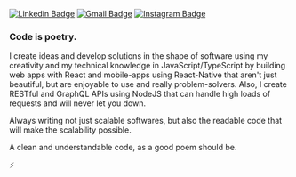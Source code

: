 [![Linkedin Badge](https://img.shields.io/badge/-LinkedIn-blue?style=flat&logo=Linkedin&logoColor=white&link=https://www.linkedin.com/in/rebeccamanzi/)](https://www.linkedin.com/in/filipe-mendes-76aa4a78/)
[![Gmail Badge](https://img.shields.io/badge/-Gmail-c14438?style=flat&logo=Gmail&logoColor=white&link=mailto:rebeccamanzi@gmail.com)](mailto:mendes.m.filipe@gmail.com)
[![Instagram Badge](https://img.shields.io/badge/-Instagram-C13584?style=flat&labelColor=C13584&logo=instagram&logoColor=white&link=https://www.instagram.com/codepwr/)](https://www.instagram.com/filipempmendes/)

### Code is poetry.

I create ideas and develop solutions in the shape of software using my creativity and my technical knowledge in JavaScript/TypeScript by building web apps with React and mobile-apps using React-Native that aren't just beautiful, but are enjoyable to use and really problem-solvers. Also, I create RESTful and GraphQL APIs using NodeJS that can handle high loads of requests and will never let you down.

Always writing not just scalable softwares, but also the readable code that will make the scalability possible.

A clean and understandable code, as a good poem should be.

⚡

